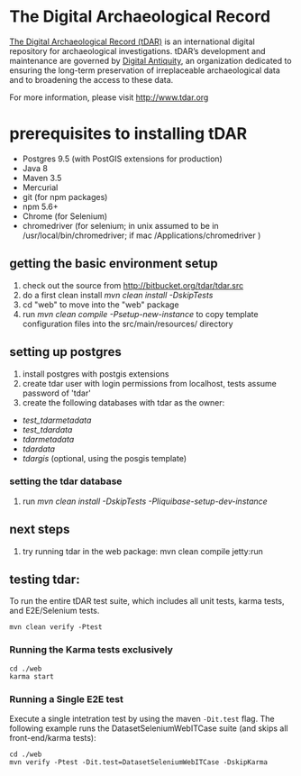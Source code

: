 # The Digital Archaeological Record

[The Digital Archaeological Record (tDAR)](http://www.tdar.org) is an international digital repository for
archaeological investigations. tDAR’s development and maintenance are governed by [Digital Antiquity](http://www.digitalantiquity.org),
an organization dedicated to ensuring the long-term preservation of irreplaceable archaeological data and to broadening
the access to these data. 

For more information, please visit http://www.tdar.org

# prerequisites to installing tDAR

* Postgres 9.5 (with PostGIS extensions for production)
* Java 8
* Maven 3.5
* Mercurial 
* git (for npm packages)
* npm 5.6+
* Chrome (for Selenium)
* chromedriver (for selenium; in unix assumed to be in /usr/local/bin/chromedriver; if mac /Applications/chromedriver )

## getting the basic environment setup
1. check out the source from http://bitbucket.org/tdar/tdar.src
2. do a first clean install *mvn clean install -DskipTests*
3. cd "web" to move into the "web" package
4. run *mvn clean compile -Psetup-new-instance* to copy template configuration files into the src/main/resources/ directory

## setting up postgres

1. install postgres with postgis extensions
2. create tdar user with login permissions from localhost, tests assume password of 'tdar'
3. create the following databases with tdar as the owner:
* *test_tdarmetadata*
* *test_tdardata*
* *tdarmetadata*
* *tdardata*
* _tdargis_ (optional, using the posgis template)

### setting the tdar database

1. run *mvn clean install -DskipTests -Pliquibase-setup-dev-instance*

## next steps
1. try running tdar in the web package: mvn clean compile jetty:run

## testing tdar:

To run the entire tDAR test suite, which includes all unit tests, karma tests, and E2E/Selenium tests.
    
    mvn clean verify -Ptest

### Running the Karma tests exclusively

    cd ./web
    karma start
    
### Running a Single E2E test

Execute a single intetration test by using the maven `-Dit.test` flag.  The following example runs the 
DatasetSeleniumWebITCase suite (and skips all front-end/karma tests):
    
    cd ./web
    mvn verify -Ptest -Dit.test=DatasetSeleniumWebITCase -DskipKarma
    
    